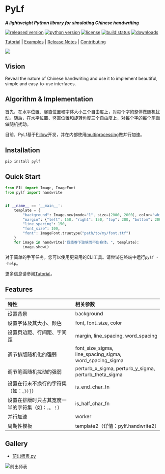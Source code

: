 # PyLf
___A lightweight Python library for simulating Chinese handwriting___

[![released version](https://img.shields.io/pypi/v/PyLf.svg)][pypi]
[![python version](https://img.shields.io/pypi/pyversions/PyLf.svg)][pypi]
[![license](https://img.shields.io/github/license/Gsllchb/PyLf.svg)][license]
[![build status](https://travis-ci.org/Gsllchb/PyLf.svg?branch=master)](https://travis-ci.org/Gsllchb/PyLf)
[![downloads](https://img.shields.io/pypi/dm/PyLf.svg)](https://pypistats.org/packages/pylf)

[Tutorial][tutorial] |
[Examples][examples] |
[Release Notes][release-notes] |
[Contributing][contributing]

![](https://github.com/Gsllchb/PyLf/blob/master/docs/images/slogan.png)

## Vision
Reveal the nature of Chinese handwriting and use it to implement beautiful, simple and easy-to-use interfaces.

## Algorithm & Implementation
首先，在水平位置、竖直位置和字体大小三个自由度上，对每个字的整体做随机扰动。随后，在水平位置、竖直位置和旋转角度三个自由度上，对每个字的每个笔画做随机扰动。

目前，PyLf基于[Pillow][Pillow]开发，并在内部使用[multiprocessing](https://docs.python.org/3.4/library/multiprocessing.html)做并行加速。

## Installation
```console
pip install pylf
```

## Quick Start
```python
from PIL import Image, ImageFont
from pylf import handwrite


if __name__ == '__main__':
    template = {
        "background": Image.new(mode="1", size=(2000, 2000), color="white"),
        "margin": {"left": 150, "right": 150, "top": 200, "bottom": 200},
        "line_spacing": 150,
        "font_size": 100,
        "font": ImageFont.truetype("path/to/my/font.ttf")
    }
    for image in handwrite("我能吞下玻璃而不伤身体。", template):
        image.show()
```
对于简单的手写任务，您可以使用更易用的CLI工具。请尝试在终端中运行`pylf --help`。

更多信息请参阅[Tutorial][tutorial]。

## Features
| 特性                                        | 相关参数                                                  |
|:------------------------------------------- |:------------------------------------------------------- |
| 设置背景                                     | background                                              |
| 设置字体及其大小、颜色                         | font, font_size, color                                  |
| 设置页边距、行间距、字间距                     | margin, line_spacing, word_spacing                       |
| 调节排版随机化的强弱                           | font_size_sigma, line_spacing_sigma, word_spacing_sigma |
| 调节笔画随机扰动的强弱                         | perturb_x_sigma, perturb_y_sigma, perturb_theta_sigma   |
| 设置在行末不换行的字符集（如：`。》)]`）         | is_end_char_fn                                          |
| 设置在排版时只占其宽度一半的字符集（如：`，。！`） | is_half_char_fn                                         |
| 并行加速                                     | worker                                                   |
| 周期性模板                                    | template2（详情：pylf.handwrite2）                       |

## Gallery
* [前出师表.py](https://github.com/Gsllchb/PyLf-examples/blob/master/examples/v3/%E5%89%8D%E5%87%BA%E5%B8%88%E8%A1%A8.py)

![前出师表](https://github.com/Gsllchb/PyLf-examples/blob/master/examples/v3/out/%E5%89%8D%E5%87%BA%E5%B8%88%E8%A1%A8.png)


[tutorial]: https://github.com/Gsllchb/PyLf/blob/master/docs/tutorial.md
[PIL]: http://www.pythonware.com/products/pil/
[Pillow]: http://python-pillow.org/
[examples]: https://github.com/Gsllchb/PyLf-examples
[release-notes]: https://github.com/Gsllchb/PyLf/blob/master/docs/release_notes.md
[pypi]: https://pypi.org/project/pylf/
[license]: https://github.com/Gsllchb/PyLf/blob/master/LICENSE
[contributing]: https://github.com/Gsllchb/PyLf/blob/master/.github/CONTRIBUTING.md
